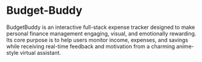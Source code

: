 # Budget-Buddy
BudgetBuddy is an interactive full-stack expense tracker designed to make personal finance management engaging, visual, and emotionally rewarding. Its core purpose is to help users monitor income, expenses, and savings while receiving real-time feedback and motivation from a charming anime-style virtual assistant.
